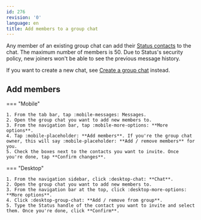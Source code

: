 ```yaml
---
id: 276
revision: '0'
language: en
title: Add members to a group chat
---
```


Any member of an existing group chat can add their [Status contacts](./send-a-contact-request) to the chat. The maximum number of members is 50. Due to Status's security policy, new joiners won't be able to see the previous message history.

If you want to create a new chat, see [Create a group chat](./create-a-group-chat) instead.

## Add members

=== "Mobile"

    1. From the tab bar, tap :mobile-messages: Messages.
    2. Open the group chat you want to add new members to.
    3. From the navigation bar, tap :mobile-more-options: **More options**.
    4. Tap :mobile-placeholder: **Add members**. If you're the group chat owner, this will say :mobile-placeholder: **Add / remove members** for you.
    5. Check the boxes next to the contacts you want to invite. Once you're done, tap **Confirm changes**.

=== "Desktop"

    1. From the navigation sidebar, click :desktop-chat: **Chat**.
    2. Open the group chat you want to add new members to.
    3. From the navigation bar at the top, click :desktop-more-options: **More options**.
    4. Click :desktop-group-chat: **Add / remove from group**.
    5. Type the Status handle of the contact you want to invite and select them. Once you're done, click **Confirm**.
